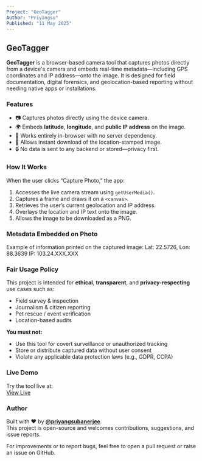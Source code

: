 ```yaml
---
Project: "GeoTagger"
Author: "Priyangsu"
Published: "11 May 2025"
---
```


## GeoTagger

**GeoTagger** is a browser-based camera tool that captures photos directly from a device's camera and embeds real-time metadata—including GPS coordinates and IP address—onto the image. It is designed for field documentation, digital forensics, and geolocation-based reporting without needing native apps or installations.

### Features

- 📷 Captures photos directly using the device camera.
- 🌍 Embeds **latitude**, **longitude**, and **public IP address** on the image.
- 🧠 Works entirely in-browser with no server dependency.
- 🧾 Allows instant download of the location-stamped image.
- 🔒 No data is sent to any backend or stored—privacy first.

### How It Works

When the user clicks “Capture Photo,” the app:

1. Accesses the live camera stream using `getUserMedia()`.
2. Captures a frame and draws it on a `<canvas>`.
3. Retrieves the user’s current geolocation and IP address.
4. Overlays the location and IP text onto the image.
5. Allows the image to be downloaded as a PNG.

### Metadata Embedded on Photo

Example of information printed on the captured image:
Lat: 22.5726, Lon: 88.3639
IP: 103.24.XXX.XXX

### Fair Usage Policy

This project is intended for **ethical**, **transparent**, and **privacy-respecting** use cases such as:

- Field survey & inspection
- Journalism & citizen reporting
- Pet rescue / event verification
- Location-based audits

**You must not:**

- Use this tool for covert surveillance or unauthorized tracking
- Store or distribute captured data without user consent
- Violate any applicable data protection laws (e.g., GDPR, CCPA)

### Live Demo

Try the tool live at:  
[View Live](https://priyangsubanerjee.github.io/geotagger/)

### Author

Built with ❤️ by **[@priyangsubanerjee](https://github.com/priyangsubanerjee)**.  
This project is open-source and welcomes contributions, suggestions, and issue reports.

For improvements or to report bugs, feel free to open a pull request or raise an issue on GitHub.
